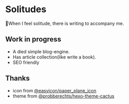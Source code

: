 # Solitudes

:smoking:When I feel solitude, there is writing to accompany me.

## Work in progress

- A died simple blog-engine.
- Has article collection(like write a book).
- SEO friendly

## Thanks

- icon from [@easyicon/paper_plane_icon](https://www.easyicon.net/1205696-paper_plane_icon.html)
- theme from [@probberechts/hexo-theme-cactus](https://github.com/probberechts/hexo-theme-cactus)